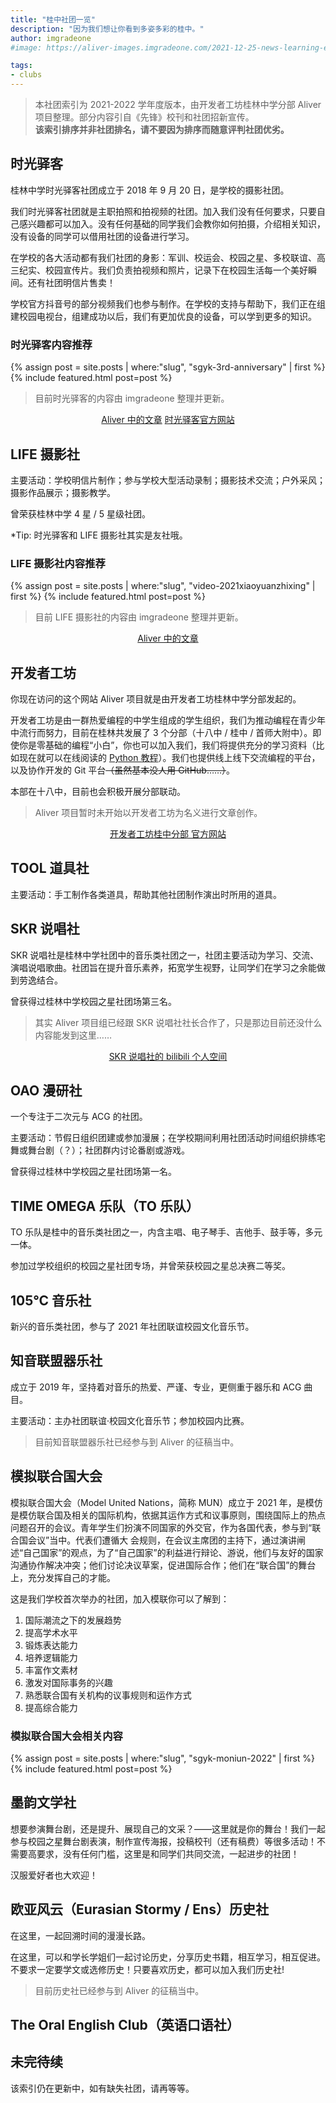 ```yaml
---
title: "桂中社团一览"
description: "因为我们想让你看到多姿多彩的桂中。"
author: imgradeone
#image: https://aliver-images.imgradeone.com/2021-12-25-news-learning-experience-2021/1.jfif

tags:
- clubs
---
```


> 本社团索引为 2021-2022 学年度版本，由开发者工坊桂林中学分部 Aliver 项目整理。部分内容引自《先锋》校刊和社团招新宣传。  
> **该索引排序并非社团排名，请不要因为排序而随意评判社团优劣。**

## 时光驿客

桂林中学时光驿客社团成立于 2018 年 9 月 20 日，是学校的摄影社团。

我们时光驿客社团就是主职拍照和拍视频的社团。加入我们没有任何要求，只要自己感兴趣都可以加入。没有任何基础的同学我们会教你如何拍摄，介绍相关知识，没有设备的同学可以借用社团的设备进行学习。

在学校的各大活动都有我们社团的身影：军训、校运会、校园之星、多校联谊、高三纪实、校园宣传片。我们负责拍视频和照片，记录下在校园生活每一个美好瞬间。还有社团明信片售卖！

学校官方抖音号的部分视频我们也参与制作。在学校的支持与帮助下，我们正在组建校园电视台，组建成功以后，我们有更加优良的设备，可以学到更多的知识。

### 时光驿客内容推荐

<aside>
{% assign post = site.posts | where:"slug", "sgyk-3rd-anniversary" | first %}
{% include featured.html post=post %}
</aside>

> 目前时光驿客的内容由 imgradeone 整理并更新。

<div style="text-align: center">
  <p><a rel="nofollow noopener noreferrer" target="_blank" href="https://glzx.lfdevs.com/aliver/authors/#sgyk" class="button suggested" style="">Aliver 中的文章</a>
  <a rel="nofollow noopener noreferrer" target="_blank" href="https://glzxsgyk.com" class="button flat">时光驿客官方网站</a></p>
</div>

## LIFE 摄影社

主要活动：学校明信片制作；参与学校大型活动录制；摄影技术交流；户外采风；摄影作品展示；摄影教学。

曾荣获桂林中学 4 星 / 5 星级社团。

\*Tip: 时光驿客和 LIFE 摄影社其实是友社哦。

### LIFE 摄影社内容推荐

<aside>
{% assign post = site.posts | where:"slug", "video-2021xiaoyuanzhixing" | first %}
{% include featured.html post=post %}
</aside>

> 目前 LIFE 摄影社的内容由 imgradeone 整理并更新。

<div style="text-align: center">
  <p><a rel="nofollow noopener noreferrer" target="_blank" href="https://glzx.lfdevs.com/aliver/authors/#life" class="button suggested" style="">Aliver 中的文章</a></p>
</div>

## 开发者工坊

你现在访问的这个网站 Aliver 项目就是由开发者工坊桂林中学分部发起的。

开发者工坊是由一群热爱编程的中学生组成的学生组织，我们为推动编程在青少年中流行而努力，目前在桂林共发展了 3 个分部（十八中 / 桂中 / 首师大附中）。即使你是零基础的编程“小白”，你也可以加入我们，我们将提供充分的学习资料（比如现在就可以在线阅读的 [Python 教程](https://glzx.lfdevs.com/python-tutorial/)）。我们也提供线上线下交流编程的平台，以及协作开发的 Git 平台~~（虽然基本没人用 GitHub……）~~。

本部在十八中，目前也会积极开展分部联动。

> Aliver 项目暂时未开始以开发者工坊为名义进行文章创作。

<div style="text-align: center">
  <p><a rel="nofollow noopener noreferrer" target="_blank" href="https://glzx.lfdevs.com/" class="button suggested" style="">开发者工坊桂中分部 官方网站</a></p>
</div>

## TOOL 道具社

主要活动：手工制作各类道具，帮助其他社团制作演出时所用的道具。

## SKR 说唱社

SKR 说唱社是桂林中学社团中的音乐类社团之一，社团主要活动为学习、交流、演唱说唱歌曲。社团旨在提升音乐素养，拓宽学生视野，让同学们在学习之余能做到劳逸结合。

曾获得过桂林中学校园之星社团场第三名。

> 其实 Aliver 项目组已经跟 SKR 说唱社社长合作了，只是那边目前还没什么内容能发到这里……

<div style="text-align: center">
  <p><a rel="nofollow noopener noreferrer" target="_blank" href="https://space.bilibili.com/1165250380" class="button" style="button">SKR 说唱社的 bilibili 个人空间</a></p>
</div>

## OAO 漫研社

一个专注于二次元与 ACG 的社团。

主要活动：节假日组织团建或参加漫展；在学校期间利用社团活动时间组织排练宅舞或舞台剧（？）；社团群内讨论番剧或游戏。

曾获得过桂林中学校园之星社团场第一名。

## TIME OMEGA 乐队（TO 乐队）

TO 乐队是桂中的音乐类社团之一，内含主唱、电子琴手、吉他手、鼓手等，多元一体。

参加过学校组织的校园之星社团专场，并曾荣获校园之星总决赛二等奖。

## 105℃ 音乐社

新兴的音乐类社团，参与了 2021 年社团联谊校园文化音乐节。

## 知音联盟器乐社

成立于 2019 年，坚持着对音乐的热爱、严谨、专业，更侧重于器乐和 ACG 曲目。

主要活动：主办社团联谊·校园文化音乐节；参加校园内比赛。

> 目前知音联盟器乐社已经参与到 Aliver 的征稿当中。

## 模拟联合国大会

模拟联合国大会（Model United Nations，简称 MUN）成立于 2021 年，是模仿是模仿联合国及相关的国际机构，依据其运作方式和议事原则，围绕国际上的热点问题召开的会议。青年学生们扮演不同国家的外交官，作为各国代表，参与到“联合国会议”当中。代表们遭循大
会规则，在会议主席团的主持下，通过演讲闸述“自己国家”的观点，为了“自己国家”的利益进行辩论、游说，他们与友好的国家沟通协作解决冲突；他们讨论决议草案，促进国际合作；他们在“联合国”的舞台上，充分发挥自己的才能。

这是我们学校首次举办的社团，加入模联你可以了解到：

1. 国际潮流之下的发展趋势
1. 提高学术水平
1. 锻炼表达能力
1. 培养逻辑能力
1. 丰富作文素材
1. 激发对国际事务的兴趣
1. 熟悉联合国有关机构的议事规则和运作方式
1. 提高综合能力

### 模拟联合国大会相关内容

<aside>
{% assign post = site.posts | where:"slug", "sgyk-moniun-2022" | first %}
{% include featured.html post=post %}
</aside>

## 墨韵文学社

想要参演舞台剧，还是提升、展现自己的文采？——这里就是你的舞台！我们一起参与校园之星舞台剧表演，制作宣传海报，投稿校刊（还有稿费）等很多活动！不需要高要求，没有任何门槛，这里是和同学们共同交流，一起进步的社团！

汉服爱好者也大欢迎！

## 欧亚风云（Eurasian Stormy / Ens）历史社

在这里，一起回溯时间的漫漫长路。

在这里，可以和学长学姐们一起讨论历史，分享历史书籍，相互学习，相互促进。不要求一定要学文或选修历史！只要喜欢历史，都可以加入我们历史社!

> 目前历史社已经参与到 Aliver 的征稿当中。

## The Oral English Club（英语口语社）


## 未完待续

该索引仍在更新中，如有缺失社团，请再等等。

